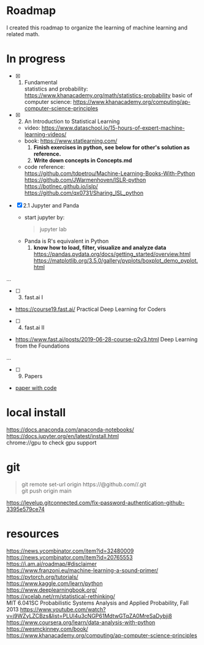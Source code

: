 # Roadmap
I created this roadmap to organize the learning of machine learning and related math.

# In progress
- [X] 1. Fundamental  
    statistics and probability: https://www.khanacademy.org/math/statistics-probability
    basic of computer science: https://www.khanacademy.org/computing/ap-computer-science-principles  
    
- [X] 2. An Introduction to Statistical Learning
    - video: https://www.dataschool.io/15-hours-of-expert-machine-learning-videos/
    - book: https://www.statlearning.com/  
      1. **Finish exercises in python, see below for other's solution as reference.**
      2. **Write down concepts in Concepts.md**
    - code reference:   
      https://github.com/tdpetrou/Machine-Learning-Books-With-Python  
      https://github.com/JWarmenhoven/ISLR-python  
      https://botlnec.github.io/islp/  
      https://github.com/qx0731/Sharing_ISL_python  
      
- [X] 2.1 Jupyter and Panda
  - start jupyter by: 
    > jupyter lab
  - Panda is R's equivalent in Python  
    1. **know how to load, filter, visualize and analyze data**  
        https://pandas.pydata.org/docs/getting_started/overview.html  
        https://matplotlib.org/3.5.0/gallery/pyplots/boxplot_demo_pyplot.html  
        
  
...

- [ ] 3. fast.ai I
- https://course19.fast.ai/ Practical Deep Learning for Coders

- [ ] 4. fast.ai II 
- https://www.fast.ai/posts/2019-06-28-course-p2v3.html	Deep Learning from the Foundations

...

- [ ] 9. Papers
- [paper with code](https://paperswithcode.com/)


# local install
https://docs.anaconda.com/anaconda-notebooks/  
https://docs.jupyter.org/en/latest/install.html  
chrome://gpu to check gpu support  

# git
> git remote set-url origin https://<githubtoken>@github.com/<username>/<repositoryname>.git  
> git push origin main  

https://levelup.gitconnected.com/fix-password-authentication-github-3395e579ce74  

# resources
https://news.ycombinator.com/item?id=32480009  
https://news.ycombinator.com/item?id=20765553  
https://i.am.ai/roadmap/#disclaimer  
https://www.franzoni.eu/machine-learning-a-sound-primer/  
https://pytorch.org/tutorials/  
https://www.kaggle.com/learn/python  
https://www.deeplearningbook.org/  
https://xcelab.net/rm/statistical-rethinking/  
MIT 6.041SC Probabilistic Systems Analysis and Applied Probability, Fall 2013
https://www.youtube.com/watch?v=j9WZyLZCBzs&list=PLUl4u3cNGP61MdtwGTqZA0MreSaDybji8  
https://www.coursera.org/learn/data-analysis-with-python  
https://wesmckinney.com/book/  
https://www.khanacademy.org/computing/ap-computer-science-principles  
